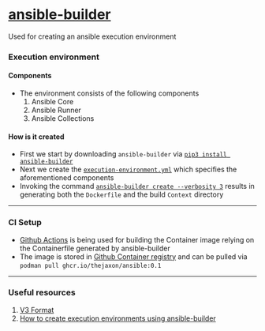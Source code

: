 # [ansible-builder](https://ansible.readthedocs.io/projects/builder/en/stable/)

Used for creating an ansible execution environment

### Execution environment
#### Components
- The environment consists of the following components
  1. Ansible Core
  2. Ansible Runner
  3. Ansible Collections

#### How is it created
- First we start by downloading `ansible-builder` via [`pip3 install ansible-builder`](https://pypi.org/project/ansible-builder/)
- Next we create the [`execution-environment.yml`](https://github.com/theJaxon/ansible-builder/blob/main/execution-environment.yml) which specifies the aforementioned components
- Invoking the command [`ansible-builder create --verbosity 3`](https://ansible.readthedocs.io/projects/builder/en/stable/usage/) results in generating both the `Dockerfile` and the build `Context` directory

---

### CI Setup
- [Github Actions](https://github.com/theJaxon/ansible-builder/blob/main/.github/workflows/build-image.yaml) is being used for building the Container image relying on the Containerfile generated by ansible-builder
- The image is stored in [Github Container registry](https://docs.github.com/en/packages/working-with-a-github-packages-registry/working-with-the-container-registry) and can be pulled via `podman pull ghcr.io/thejaxon/ansible:0.1`

---

### Useful resources
1. [V3 Format](https://ansible.readthedocs.io/projects/builder/en/stable/definition/#version-3-format)
2. [How to create execution environments using ansible-builder](https://developers.redhat.com/articles/2023/05/08/how-create-execution-environments-using-ansible-builder#)
